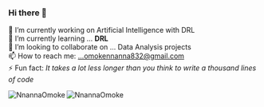 ### Hi there 👋


🔭 I’m currently working on Artificial Intelligence with DRL <br>
🌱 I’m currently learning ... **DRL** <br>
👯 I’m looking to collaborate on ... Data Analysis projects <br>
📫 How to reach me: ...omokennanna832@gmail.com <br>
⚡ Fun fact: *It takes a lot less longer than you think to write a thousand lines of code* 

<p><img align="left" src="https://github-readme-stats.vercel.app/api/top-langs?username=NnannaOmoke&show_icons=true&locale=en&layout=compact" alt="NnannaOmoke" /></p>
<p><img align="center" src="https://github-readme-streak-stats.herokuapp.com/?user=NnannaOmoke&" alt="NnannaOmoke" /></p>
